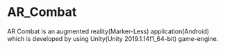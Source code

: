 # AR_Combat
AR Combat is an augmented reality(Marker-Less) application(Android) which is developed by using Unity(Unity 2019.1.14f1_64-bit) game-engine.
